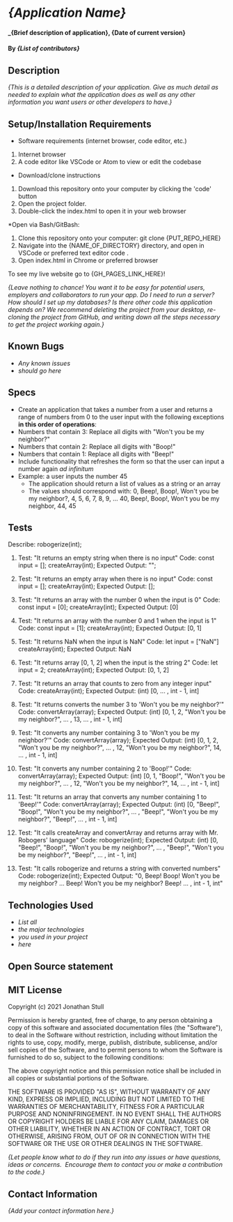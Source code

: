 # _{Application Name}_

#### _{Brief description of application}, {Date of current version}

#### By _**{List of contributors}**_

## Description

_{This is a detailed description of your application. Give as much detail as needed to explain what the application does as well as any other information you want users or other developers to have.}_

## Setup/Installation Requirements

* Software requirements (internet browser, code editor, etc.)
1. Internet browser
2. A code editor like VSCode or Atom to view or edit the codebase

* Download/clone instructions
1. Download this repository onto your computer by clicking the 'code' button
2. Open the project folder.
3. Double-click the index.html to open it in your web browser

*Open via Bash/GitBash:
1. Clone this repository onto your computer: git clone {PUT_REPO_HERE}
2. Navigate into the {NAME_OF_DIRECTORY}  directory, and open in VSCode or preferred text editor code .
3. Open index.html in Chrome or preferred browser

To see my live website go to {GH_PAGES_LINK_HERE}!

_{Leave nothing to chance! You want it to be easy for potential users, employers and collaborators to run your app. Do I need to run a server? How should I set up my databases? Is there other code this application depends on? We recommend deleting the project from your desktop, re-cloning the project from GitHub, and writing down all the steps necessary to get the project working again.}_

## Known Bugs

* _Any known issues_
* _should go here_

## Specs

* Create an application that takes a number from a user and returns a range of numbers from 0 to the user input with the following exceptions **in this order of operations**:
* Numbers that contain 3: Replace all digits with "Won't you be my neighbor?"
* Numbers that contain 2: Replace all digits with "Boop!"
* Numbers that contain 1: Replace all digits with "Beep!"
* Include functionality that refreshes the form so that the user can input a number again _ad infinitum_
* Example: a user inputs the number 45
  * The application should return a list of values as a string or an array
  * The values should correspond with: 0, Beep!, Boop!, Won't you be my neighbor?, 4, 5, 6, 7, 8, 9, ... 40, Beep!, Boop!, Won't you be my neighbor, 44, 45


## Tests

Describe: robogerize(int);
  1. Test: "It returns an empty string when there is no input"
  Code:
  const input = [];
  createArray(int);
  Expected Output: "";

  2. Test: "It returns an empty array when there is no input"
  Code:
  const input = [];
  createArray(int);
  Expected Output: [];

  3. Test: "It returns an array with the number 0 when the input is 0"
  Code:
  const input = [0];
  createArray(int);
  Expected Output: [0]

  4. Test: "It returns an array with the number 0 and 1 when the input is 1"
  Code:
  const input = [1];
  createArray(int);
  Expected Output: [0, 1]

  5. Test: "It returns NaN when the input is NaN"
  Code:
  let input = ["NaN"]
  createArray(int);
  Expected Output: NaN

  6. Test: "It returns array [0, 1, 2] when the input is the string 2"
  Code:
  let input = 2;
  createArray(int);
  Expected Output: [0, 1, 2]

  7. Test: "It returns an array that counts to zero from any integer input"
  Code:
  createArray(int);
  Expected Output: (int) [0, ... , int - 1, int]

  8. Test: "It returns converts the number 3 to 'Won't you be my neighbor?'"
  Code:
  convertArray(array);
  Expected Output: (int) [0, 1, 2, "Won't you be my neighbor?", ... , 13, ... , int - 1, int]

  9. Test: "It converts any number containing 3 to 'Won't you be my neighbor?'"
  Code:
  convertArray(array);
  Expected Output: (int) [0, 1, 2, "Won't you be my neighbor?", ... , 12, "Won't you be my neighbor?", 14, ... , int - 1, int]

  10. Test: "It converts any number containing 2 to 'Boop!'"
  Code:
  convertArray(array);
  Expected Output: (int) [0, 1, "Boop!", "Won't you be my neighbor?", ... , 12, "Won't you be my neighbor?", 14, ... , int - 1, int]

  11. Test: "It returns an array that converts any number containing 1 to 'Beep!'"
  Code:
  convertArray(array);
  Expected Output: (int) [0, "Beep!", "Boop!", "Won't you be my neighbor?", ... , "Beep!", "Won't you be my neighbor?", "Beep!", ... , int - 1, int]

  12. Test: "It calls createArray and convertArray and returns array with Mr. Robogers' language"
  Code:
  robogerize(int);
  Expected Output: (int) [0, "Beep!", "Boop!", "Won't you be my neighbor?", ... , "Beep!", "Won't you be my neighbor?", "Beep!", ... , int - 1, int]

  13. Test: "It calls robogerize and returns a string with converted numbers"
  Code:
  robogerize(int);
  Expected Output: "0, Beep! Boop! Won't you be my neighbor? ... Beep! Won't you be my neighbor? Beep! ... , int - 1, int"




## Technologies Used

* _List all_
* _the major technologies_
* _you used in your project_
* _here_

## Open Source statement



## MIT License

Copyright (c) 2021 Jonathan Stull

Permission is hereby granted, free of charge, to any person obtaining a copy of this software and associated documentation files (the "Software"), to deal in the Software without restriction, including without limitation the rights to use, copy, modify, merge, publish, distribute, sublicense, and/or sell copies of the Software, and to permit persons to whom the Software is furnished to do so, subject to the following conditions:

The above copyright notice and this permission notice shall be included in all copies or substantial portions of the Software.

THE SOFTWARE IS PROVIDED "AS IS", WITHOUT WARRANTY OF ANY KIND, EXPRESS OR IMPLIED, INCLUDING BUT NOT LIMITED TO THE WARRANTIES OF MERCHANTABILITY, FITNESS FOR A PARTICULAR PURPOSE AND NONINFRINGEMENT. IN NO EVENT SHALL THE AUTHORS OR COPYRIGHT HOLDERS BE LIABLE FOR ANY CLAIM, DAMAGES OR OTHER LIABILITY, WHETHER IN AN ACTION OF CONTRACT, TORT OR OTHERWISE, ARISING FROM,
OUT OF OR IN CONNECTION WITH THE SOFTWARE OR THE USE OR OTHER DEALINGS IN THE SOFTWARE.

_{Let people know what to do if they run into any issues or have questions, ideas or concerns.  Encourage them to contact you or make a contribution to the code.}_

## Contact Information

_{Add your contact information here.}_